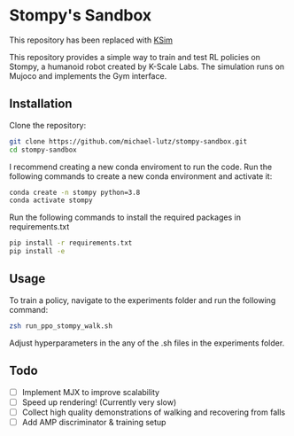 # Stompy's Sandbox

This repository has been replaced with [KSim](https://github.com/kscalelabs/ksim)

This repository provides a simple way to train and test RL policies on Stompy, a humanoid robot created by K-Scale Labs. The simulation runs on Mujoco and implements the Gym interface.

## Installation
Clone the repository:
```zsh
git clone https://github.com/michael-lutz/stompy-sandbox.git
cd stompy-sandbox
```

I recommend creating a new conda enviroment to run the code. Run the following commands to create a new conda environment and activate it:
```zsh
conda create -n stompy python=3.8
conda activate stompy
```

Run the following commands to install the required packages in requirements.txt
```zsh
pip install -r requirements.txt
pip install -e
```

## Usage
To train a policy, navigate to the experiments folder and run the following command:
```zsh
zsh run_ppo_stompy_walk.sh
```

Adjust hyperparameters in the any of the .sh files in the experiments folder.

## Todo
- [ ] Implement MJX to improve scalability
- [ ] Speed up rendering! (Currently very slow)
- [ ] Collect high quality demonstrations of walking and recovering from falls
- [ ] Add AMP discriminator & training setup
